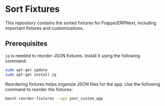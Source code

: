# Sort Fixtures

This repository contains the sorted fixtures for Frappe/ERPNext, including important fixtures and customizations.

## Prerequisites

`jq` is needed to reorder JSON fixtures. Install it using the following command:

```bash
sudo apt-get update
sudo apt-get install jq
```

Reordering fixtures helps organize JSON files for the app. Use the following command to reorder the fixtures:

```bash
bench reorder-fixtures --app your_custom_app
```
